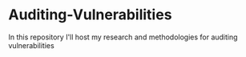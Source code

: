 # Auditing-Vulnerabilities
In this repository I'll host my research and methodologies for auditing vulnerabilities 
